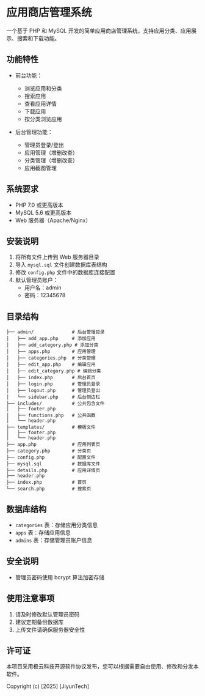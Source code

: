 # 应用商店管理系统

一个基于 PHP 和 MySQL 开发的简单应用商店管理系统，支持应用分类、应用展示、搜索和下载功能。

## 功能特性

- 前台功能：
  - 浏览应用和分类
  - 搜索应用
  - 查看应用详情
  - 下载应用
  - 按分类浏览应用

- 后台管理功能：
  - 管理员登录/登出
  - 应用管理（增删改查）
  - 分类管理（增删改查）
  - 应用截图管理

## 系统要求

- PHP 7.0 或更高版本
- MySQL 5.6 或更高版本
- Web 服务器（Apache/Nginx）

## 安装说明

1. 将所有文件上传到 Web 服务器目录
2. 导入 `mysql.sql` 文件创建数据库表结构
3. 修改 `config.php` 文件中的数据库连接配置
4. 默认管理员账户：
   - 用户名：admin
   - 密码：12345678

## 目录结构

```
├── admin/              # 后台管理目录
│   ├── add_app.php     # 添加应用
│   ├── add_category.php # 添加分类
│   ├── apps.php        # 应用管理
│   ├── categories.php  # 分类管理
│   ├── edit_app.php    # 编辑应用
│   ├── edit_category.php # 编辑分类
│   ├── index.php       # 后台首页
│   ├── login.php       # 管理员登录
│   ├── logout.php      # 管理员登出
│   └── sidebar.php     # 后台侧边栏
├── includes/           # 公共包含文件
│   ├── footer.php
│   ├── functions.php   # 公共函数
│   └── header.php
├── templates/          # 模板文件
│   ├── footer.php
│   └── header.php
├── app.php             # 应用列表页
├── category.php        # 分类页
├── config.php          # 配置文件
├── mysql.sql           # 数据库文件
├── details.php         # 应用详情页
├── header.php
├── index.php           # 首页
└── search.php          # 搜索页
```

## 数据库结构

- `categories` 表：存储应用分类信息
- `apps` 表：存储应用信息
- `admins` 表：存储管理员账户信息

## 安全说明

- 管理员密码使用 bcrypt 算法加密存储
## 使用注意事项

1. 请及时修改默认管理员密码
2. 建议定期备份数据库
3. 上传文件请确保服务器安全性

## 许可证

本项目采用极云科技开源软件协议发布，您可以根据需要自由使用、修改和分发本软件。

Copyright (c) [2025] [JiyunTech]